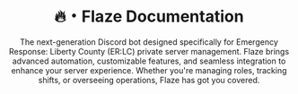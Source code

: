 <div align="center">

# 🔥・**Flaze Documentation**
The next-generation Discord bot designed specifically for Emergency Response: Liberty County (ER:LC) private server management. Flaze brings advanced automation, customizable features, and seamless integration to enhance your server experience. Whether you're managing roles, tracking shifts, or overseeing operations, Flaze has got you covered.

